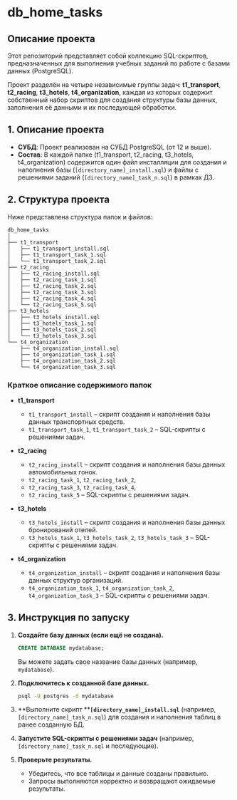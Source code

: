 # db\_home\_tasks

## Описание проекта

Этот репозиторий представляет собой коллекцию SQL-скриптов, предназначенных для выполнения учебных заданий по работе с базами данных (PostgreSQL).

Проект разделён на четыре независимые группы задач:
**t1\_transport**, **t2\_racing**, **t3\_hotels**, **t4\_organization**, каждая из которых содержит собственный набор скриптов для создания структуры базы данных, заполнения её данными и их последующей обработки.

## 1. Описание проекта

- **СУБД**: Проект реализован на СУБД PostgreSQL (от 12 и выше).
- **Состав**: В каждой папке (t1_transport, t2_racing, t3_hotels, t4_organization) содержится один файл инсталляции для создания и наполнения базы (`[directory_name]_install.sql`) и файлы с решениями заданий (`[directory_name]_task_n.sql`) в рамках ДЗ.

## 2. Структура проекта

Ниже представлена структура папок и файлов:

```
db_home_tasks
│  
├── t1_transport
│   ├── t1_transport_install.sql
│   ├── t1_transport_task_1.sql
│   └── t1_transport_task_2.sql
├── t2_racing
│   ├── t2_racing_install.sql
│   ├── t2_racing_task_1.sql
│   ├── t2_racing_task_2.sql
│   ├── t2_racing_task_3.sql
│   ├── t2_racing_task_4.sql
│   └── t2_racing_task_5.sql
├── t3_hotels
│   ├── t3_hotels_install.sql
│   ├── t3_hotels_task_1.sql
│   ├── t3_hotels_task_2.sql
│   └── t3_hotels_task_3.sql
└── t4_organization
    ├── t4_organization_install.sql
    ├── t4_organization_task_1.sql
    ├── t4_organization_task_2.sql
    └── t4_organization_task_3.sql
```

### Краткое описание содержимого папок

- **t1\_transport**

    - `t1_transport_install` – скрипт создания и наполнения базы данных транспортных средств.
    - `t1_transport_task_1`, `t1_transport_task_2` – SQL-скрипты с решениями задач.

- **t2\_racing**

    - `t2_racing_install` – скрипт создания и наполнения базы данных автомобильных гонок.
    - `t2_racing_task_1`, `t2_racing_task_2`,
    - `t2_racing_task_3`, `t2_racing_task_4`,
    - `t2_racing_task_5` – SQL-скрипты с решениями задач.

- **t3\_hotels**

    - `t3_hotels_install` – скрипт создания и наполнения базы данных бронирований отелей.
    - `t3_hotels_task_1`, `t3_hotels_task_2`, `t3_hotels_task_3` – SQL-скрипты с решениями задач.

- **t4\_organization**

    - `t4_organization_install` – скрипт создания и наполнения базы данных структур организаций.
    - `t4_organization_task_1`, `t4_organization_task_2`, `t4_organization_task_3` – SQL-скрипты с решениями задач.

## 3. Инструкция по запуску

1. **Создайте базу данных (если ещё не создана).**

   ```sql
   CREATE DATABASE mydatabase;
   ```

   Вы можете задать свое название базы данных (например, `mydatabase`).

2. **Подключитесь к созданной базе данных.**

   ```bash
   psql -U postgres -d mydatabase
   ```

3. \*\*Выполните скрипт \*\***`[directory_name]_install.sql`** (например, `[directory_name]_task_n.sql`) для создания и наполнения таблиц в ранее созданную БД.

4. **Запустите SQL-скрипты с решениями задач** (например, `[directory_name]_task_n.sql` и последующие).

5. **Проверьте результаты.**

    - Убедитесь, что все таблицы и данные созданы правильно.
    - Запросы выполняются корректно и возвращают ожидаемые результаты.

